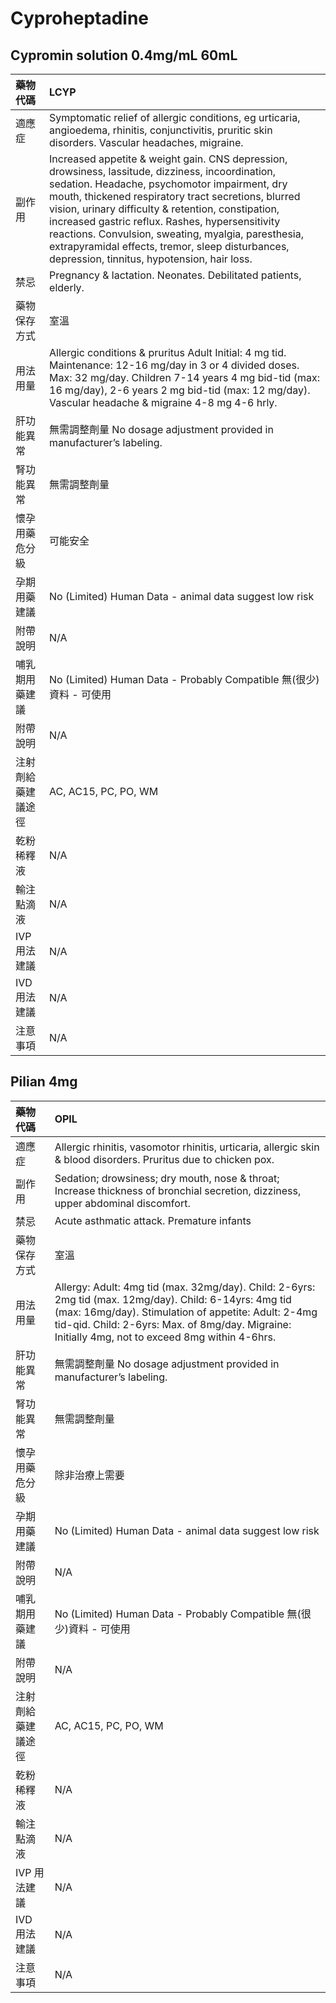 # Cyproheptadine

## Cypromin solution 0.4mg/mL 60mL

| 藥物代碼           | LCYP                                                                                                                                                                                                                                                                                                                                                                                                                                                                         |
|:-------------------|:-----------------------------------------------------------------------------------------------------------------------------------------------------------------------------------------------------------------------------------------------------------------------------------------------------------------------------------------------------------------------------------------------------------------------------------------------------------------------------|
| 適應症             | Symptomatic relief of allergic conditions, eg urticaria, angioedema, rhinitis, conjunctivitis, pruritic skin disorders. Vascular headaches, migraine.                                                                                                                                                                                                                                                                                                                        |
| 副作用             | Increased appetite & weight gain. CNS depression, drowsiness, lassitude, dizziness, incoordination, sedation. Headache, psychomotor impairment, dry mouth, thickened respiratory tract secretions, blurred vision, urinary difficulty & retention, constipation, increased gastric reflux. Rashes, hypersensitivity reactions. Convulsion, sweating, myalgia, paresthesia, extrapyramidal effects, tremor, sleep disturbances, depression, tinnitus, hypotension, hair loss. |
| 禁忌               | Pregnancy & lactation. Neonates. Debilitated patients, elderly.                                                                                                                                                                                                                                                                                                                                                                                                              |
| 藥物保存方式       | 室溫                                                                                                                                                                                                                                                                                                                                                                                                                                                                         |
| 用法用量           | Allergic conditions & pruritus Adult Initial: 4 mg tid. Maintenance: 12-16 mg/day in 3 or 4 divided doses. Max: 32 mg/day. Children 7-14 years 4 mg bid-tid (max: 16 mg/day), 2-6 years 2 mg bid-tid (max: 12 mg/day). Vascular headache & migraine 4-8 mg 4-6 hrly.                                                                                                                                                                                                         |
| 肝功能異常         | 無需調整劑量  No dosage adjustment provided in manufacturer’s labeling.                                                                                                                                                                                                                                                                                                                                                                                                      |
| 腎功能異常         | 無需調整劑量                                                                                                                                                                                                                                                                                                                                                                                                                                                                 |
| 懷孕用藥危分級     | 可能安全                                                                                                                                                                                                                                                                                                                                                                                                                                                                     |
| 孕期用藥建議       | No (Limited) Human Data - animal data suggest low risk                                                                                                                                                                                                                                                                                                                                                                                                                       |
| 附帶說明           | N/A                                                                                                                                                                                                                                                                                                                                                                                                                                                                          |
| 哺乳期用藥建議     | No (Limited) Human Data - Probably Compatible 無(很少)資料 - 可使用                                                                                                                                                                                                                                                                                                                                                                                                          |
| 附帶說明           | N/A                                                                                                                                                                                                                                                                                                                                                                                                                                                                          |
| 注射劑給藥建議途徑 | AC, AC15, PC, PO, WM                                                                                                                                                                                                                                                                                                                                                                                                                                                         |
| 乾粉稀釋液         | N/A                                                                                                                                                                                                                                                                                                                                                                                                                                                                          |
| 輸注點滴液         | N/A                                                                                                                                                                                                                                                                                                                                                                                                                                                                          |
| IVP 用法建議       | N/A                                                                                                                                                                                                                                                                                                                                                                                                                                                                          |
| IVD 用法建議       | N/A                                                                                                                                                                                                                                                                                                                                                                                                                                                                          |
| 注意事項           | N/A                                                                                                                                                                                                                                                                                                                                                                                                                                                                          |

## Pilian 4mg

| 藥物代碼           | OPIL                                                                                                                                                                                                                                                                   |
|:-------------------|:-----------------------------------------------------------------------------------------------------------------------------------------------------------------------------------------------------------------------------------------------------------------------|
| 適應症             | Allergic rhinitis, vasomotor rhinitis, urticaria, allergic skin & blood disorders. Pruritus due to chicken pox.                                                                                                                                                        |
| 副作用             | Sedation; drowsiness; dry mouth, nose & throat; Increase thickness of bronchial secretion, dizziness, upper abdominal discomfort.                                                                                                                                      |
| 禁忌               | Acute asthmatic attack. Premature infants                                                                                                                                                                                                                              |
| 藥物保存方式       | 室溫                                                                                                                                                                                                                                                                   |
| 用法用量           | Allergy: Adult: 4mg tid (max. 32mg/day).  Child: 2-6yrs: 2mg tid (max. 12mg/day).  Child: 6-14yrs: 4mg tid (max: 16mg/day). Stimulation of appetite:  Adult: 2-4mg tid-qid.  Child: 2-6yrs: Max. of 8mg/day. Migraine: Initially 4mg, not to exceed 8mg within 4-6hrs. |
| 肝功能異常         | 無需調整劑量  No dosage adjustment provided in manufacturer’s labeling.                                                                                                                                                                                                |
| 腎功能異常         | 無需調整劑量                                                                                                                                                                                                                                                           |
| 懷孕用藥危分級     | 除非治療上需要                                                                                                                                                                                                                                                         |
| 孕期用藥建議       | No (Limited) Human Data - animal data suggest low risk                                                                                                                                                                                                                 |
| 附帶說明           | N/A                                                                                                                                                                                                                                                                    |
| 哺乳期用藥建議     | No (Limited) Human Data - Probably Compatible 無(很少)資料 - 可使用                                                                                                                                                                                                    |
| 附帶說明           | N/A                                                                                                                                                                                                                                                                    |
| 注射劑給藥建議途徑 | AC, AC15, PC, PO, WM                                                                                                                                                                                                                                                   |
| 乾粉稀釋液         | N/A                                                                                                                                                                                                                                                                    |
| 輸注點滴液         | N/A                                                                                                                                                                                                                                                                    |
| IVP 用法建議       | N/A                                                                                                                                                                                                                                                                    |
| IVD 用法建議       | N/A                                                                                                                                                                                                                                                                    |
| 注意事項           | N/A                                                                                                                                                                                                                                                                    |

